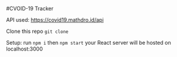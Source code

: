 #CVOID-19 Tracker 

API used: https://covid19.mathdro.id/api

Clone this repo
`git clone`

Setup:
run
`npm i`
then
`npm start`
your React server will be hosted on localhost:3000

